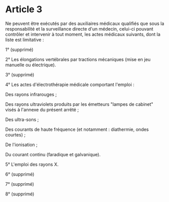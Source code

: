 # Article 3

Ne peuvent être exécutés par des auxiliaires médicaux qualifiés que sous la responsabilité et la surveillance directe d'un médecin, celui-ci pouvant contrôler et intervenir à tout moment, les actes médicaux suivants, dont la liste est limitative :

1° (supprimé)

2° Les élongations vertébrales par tractions mécaniques (mise en jeu manuelle ou électrique).

3° (supprimé)

4° Les actes d'électrothérapie médicale comportant l'emploi :

Des rayons infrarouges ;

Des rayons ultraviolets produits par les émetteurs "lampes de cabinet" visés à l'annexe du présent arrêté ;

Des ultra-sons ;

Des courants de haute fréquence (et notamment : diathermie, ondes courtes) ;

De l'ionisation ;

Du courant continu (faradique et galvanique).

5° L'emploi des rayons X.

6° (supprimé)

7° (supprimé)

8° (supprimé)
